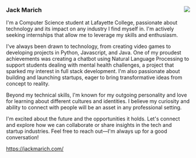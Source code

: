 ### 
<img align='right' src="https://github-readme-stats.vercel.app/api?username=jackmarich&show_icons=true&theme=dark">

### Jack Marich
I'm a Computer Science student at Lafayette College, passionate about technology and its impact on any industry I find myself in. I'm actively seeking internships that allow me to leverage my skills and enthusiasm.

I've always been drawn to technology, from creating video games to developing projects in Python, Javascript, and Java. One of my proudest achievements was creating a chatbot using Natural Language Processing to support students dealing with mental health challenges, a project that sparked my interest in full stack development. I'm also passionate about building and launching startups, eager to bring transformative ideas from concept to reality.

Beyond my technical skills, I'm known for my outgoing personality and love for learning about different cultures and identities. I believe my curiosity and ability to connect with people will be an asset in any professional setting.

I'm excited about the future and the opportunities it holds. Let's connect and explore how we can collaborate or share insights in the tech and startup industries. Feel free to reach out—I'm always up for a good conversation!
  
  https://jackmarich.com/
</a>
